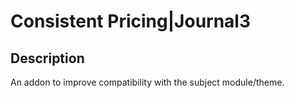 # Consistent Pricing|Journal3

## Description
An addon to improve compatibility with the subject module/theme.
